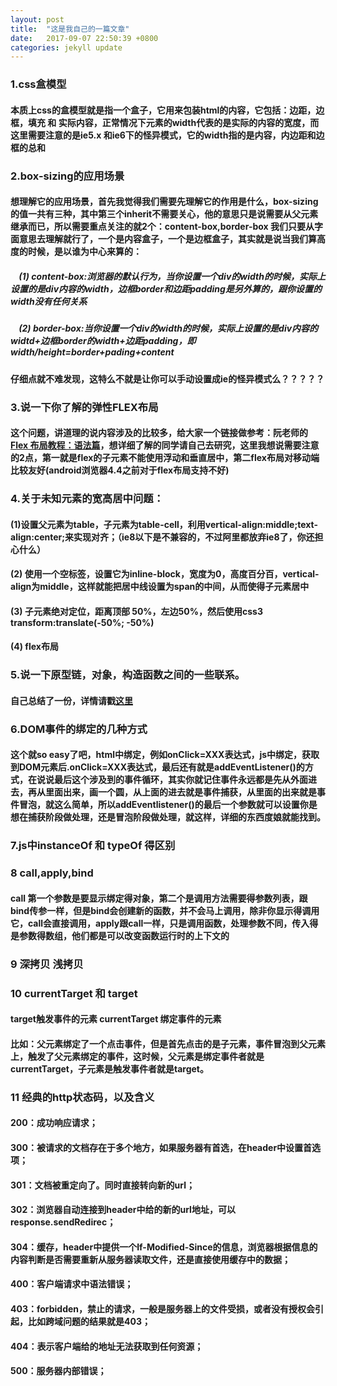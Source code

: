 ```yaml
---
layout: post
title:  "这是我自己的一篇文章"
date:   2017-09-07 22:50:39 +0800
categories: jekyll update
---
```


### 1.css盒模型
#### 本质上css的盒模型就是指一个盒子，它用来包装html的内容，它包括：边距，边框，填充 和 实际内容，正常情况下元素的width代表的是实际的内容的宽度，而这里需要注意的是ie5.x 和ie6下的怪异模式，它的width指的是内容，内边距和边框的总和
### 2.box-sizing的应用场景
#### 想理解它的应用场景，首先我觉得我们需要先理解它的作用是什么，box-sizing的值一共有三种，其中第三个inherit不需要关心，他的意思只是说需要从父元素继承而已，所以需要重点关注的就2个：content-box,border-box 我们只要从字面意思去理解就行了，一个是内容盒子，一个是边框盒子，其实就是说当我们算高度的时候，是以谁为中心来算的：
#####  &nbsp;&nbsp;&nbsp;&nbsp;(1) content-box:浏览器的默认行为，当你设置一个div的width的时候，实际上设置的是div内容的width，边框border和边距padding是另外算的，跟你设置的width没有任何关系
#####  &nbsp;&nbsp;&nbsp;&nbsp;(2) border-box:当你设置一个div的width的时候，实际上设置的是div内容的widtd+边框border的width+边距padding，即 width/height=border+pading+content
#### 仔细点就不难发现，这特么不就是让你可以手动设置成ie的怪异模式么？？？？？
### 3.说一下你了解的弹性FLEX布局
#### 这个问题，讲道理的说内容涉及的比较多，给大家一个链接做参考：阮老师的[Flex 布局教程：语法篇](http://www.ruanyifeng.com/blog/2015/07/flex-grammar.html)，想详细了解的同学请自己去研究，这里我想说需要注意的2点，第一就是flex的子元素不能使用浮动和垂直居中，第二flex布局对移动端比较友好(android浏览器4.4之前对于flex布局支持不好)
### 4.关于未知元素的宽高居中问题：
#### (1)设置父元素为table，子元素为table-cell，利用vertical-align:middle;text-align:center;来实现对齐；（ie8以下是不兼容的，不过阿里都放弃ie8了，你还担心什么）
#### (2) 使用一个空标签，设置它为inline-block，宽度为0，高度百分百，vertical-align为middle，这样就能把居中线设置为span的中间，从而使得子元素居中
#### (3) 子元素绝对定位，距离顶部 50%，左边50%，然后使用css3 transform:translate(-50%; -50%)
#### (4) flex布局
### 5.说一下原型链，对象，构造函数之间的一些联系。
#### 自己总结了一份，详情请戳[这里](https://github.com/jinggk/object-prototype/blob/master/%E6%B5%85%E8%B0%88JavaScript%E4%B8%AD%E7%9A%84%E9%9D%A2%E5%AF%B9%E5%AF%B9%E8%B1%A1%E7%BC%96%E7%A8%8B.pdf)
### 6.DOM事件的绑定的几种方式
#### 这个就so easy了吧，html中绑定，例如onClick=XXX表达式，js中绑定，获取到DOM元素后.onClick=XXX表达式，最后还有就是addEventListener()的方式，在说说最后这个涉及到的事件循环，其实你就记住事件永远都是先从外面进去，再从里面出来，画一个圆，从上面的进去就是事件捕获，从里面的出来就是事件冒泡，就这么简单，所以addEventlistener()的最后一个参数就可以设置你是想在捕获阶段做处理，还是冒泡阶段做处理，就这样，详细的东西度娘就能找到。
### 7.js中instanceOf 和 typeOf 得区别
### 8 call,apply,bind
#### call 第一个参数是要显示绑定得对象，第二个是调用方法需要得参数列表，跟bind传参一样，但是bind会创建新的函数，并不会马上调用，除非你显示得调用它，call会直接调用，apply跟call一样，只是调用函数，处理参数不同，传入得是参数得数组，他们都是可以改变函数运行时的上下文的
### 9 深拷贝 浅拷贝 
### 10 currentTarget  和  target 
#### target触发事件的元素  currentTarget 绑定事件的元素
#### 比如：父元素绑定了一个点击事件，但是首先点击的是子元素，事件冒泡到父元素上，触发了父元素绑定的事件，这时候，父元素是绑定事件者就是currentTarget，子元素是触发事件者就是target。
### 11 经典的http状态码，以及含义
#### 200：成功响应请求；
#### 300：被请求的文档存在于多个地方，如果服务器有首选，在header中设置首选项；
#### 301：文档被重定向了。同时直接转向新的url；
#### 302：浏览器自动连接到header中给的新的url地址，可以response.sendRedirec；
#### 304：缓存，header中提供一个If-Modified-Since的信息，浏览器根据信息的内容判断是否需要重新从服务器读取文件，还是直接使用缓存中的数据；
#### 400：客户端请求中语法错误；
#### 403：forbidden，禁止的请求，一般是服务器上的文件受损，或者没有授权会引起，比如跨域问题的结果就是403；
#### 404：表示客户端给的地址无法获取到任何资源；
#### 500：服务器内部错误；